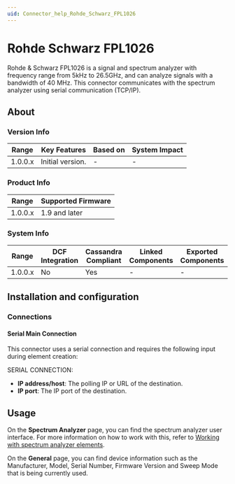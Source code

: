 ```yaml
---
uid: Connector_help_Rohde_Schwarz_FPL1026
---
```


# Rohde Schwarz FPL1026

Rohde & Schwarz FPL1026 is a signal and spectrum analyzer with frequency range from 5kHz to 26.5GHz, and can analyze signals with a bandwidth of 40 MHz. This connector communicates with the spectrum analyzer using serial communication (TCP/IP).

## About

### Version Info

| **Range** | **Key Features**                                                             | **Based on** | **System Impact** |
|-----------|------------------------------------------------------------------------------|--------------|-------------------|
| 1.0.0.x   | Initial version. | -            | -                 |

### Product Info

| Range     | Supported Firmware     |
|-----------|------------------------|
| 1.0.0.x   | 1.9 and later         |

### System Info

| Range     | DCF Integration     | Cassandra Compliant     | Linked Components     | Exported Components     |
|-----------|---------------------|-------------------------|-----------------------|-------------------------|
| 1.0.0.x   | No                  | Yes                     | -                     | -                       |

## Installation and configuration

### Connections

#### Serial Main Connection

This connector uses a serial connection and requires the following input during element creation:

SERIAL CONNECTION:

- **IP address/host**: The polling IP or URL of the destination.
- **IP port**: The IP port of the destination.

## Usage

On the **Spectrum Analyzer** page, you can find the spectrum analyzer user interface. For more information on how to work with this, refer to [Working with spectrum analyzer elements](https://aka.dataminer.services/Working_with_spectrum_analyzer_elements).

On the **General** page, you can find device information such as the Manufacturer, Model, Serial Number, Firmware Version and Sweep Mode that is being currently used.
